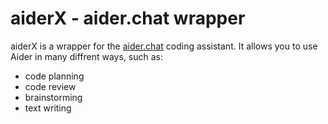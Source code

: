 # aiderX - aider.chat wrapper

aiderX is a wrapper for the [aider.chat](https://aider.chat) coding assistant.
It allows you to use Aider in many diffrent ways, such as:
- code planning
- code review
- brainstorming
- text writing
